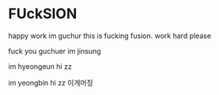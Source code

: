 # FUckSION
happy work
im guchur
this is fucking fusion.
work hard please

fuck you guchuer
im jinsung

im hyeongeun hi zz

im yeongbin hi zz
이게머징